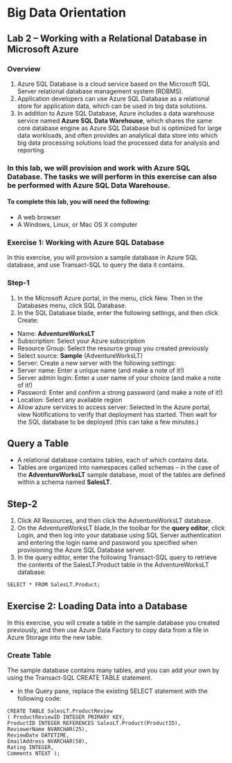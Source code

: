 # Big Data Orientation
## Lab 2 – Working with a Relational Database in Microsoft Azure
### Overview
1. Azure SQL Database is a cloud service based on the Microsoft SQL Server relational database management system (RDBMS).
2. Application developers can use Azure SQL Database as a relational store for application data, which can be used in big data solutions.
3. In addition to Azure SQL Database, Azure includes a data warehouse service named **Azure SQL Data Warehouse**, which shares the same core database engine as Azure SQL Database but is optimized for large data workloads, and often provides an analytical data store into which big data processing solutions load the processed data for analysis and reporting.

### In this lab, we will provision and work with Azure SQL Database. The tasks we will perform in this exercise can also be performed with Azure SQL Data Warehouse.
#### To complete this lab, you will need the following:
-  A web browser
-  A Windows, Linux, or Mac OS X computer

### Exercise 1: Working with Azure SQL Database
In this exercise, you will provision a sample database in Azure SQL database, and use Transact-SQL to query the data it contains.
### Step-1
1. In the Microsoft Azure portal, in the menu, click New. Then in the Databases menu, click SQL Database.
2. In the SQL Database blade, enter the following settings, and then click Create:
-  Name: **AdventureWorksLT**
- Subscription: Select your Azure subscription
- Resource Group: Select the resource group you created previously
- Select source: **Sample** (AdventureWorksLT)
- Server: Create a new server with the following settings:
- Server name: Enter a unique name (and make a note of it!)
- Server admin login: Enter a user name of your choice (and make a note of it!)
- Password: Enter and confirm a strong password (and make a note of it!)
- Location: Select any available region
- Allow azure services to access server: Selected
In the Azure portal, view Notifications to verify that deployment has started. Then wait for the SQL database to be deployed (this can take a few minutes.)

## Query a Table
- A relational database contains tables, each of which contains data. 
- Tables are organized into namespaces called schemas – in the case of the **AdventureWorksLT** sample database, most of the tables are defined within a schema named **SalesLT**.

## Step-2
1. Click All Resources, and then click the AdventureWorksLT database.
2. On the AdventureWorksLT blade,In the toolbar for the **query editor**, click Login, and then log into your database using SQL Server authentication and entering the login name and password you specified when provisioning the Azure SQL Database server.
3. In the query editor, enter the following Transact-SQL query to retrieve the contents of the SalesLT.Product table in the AdventureWorksLT database:
```
SELECT * FROM SalesLT.Product;
```
## Exercise 2: Loading Data into a Database
In this exercise, you will create a table in the sample database you created previously, and then use Azure Data Factory to copy data from a file in Azure Storage into the new table.
### Create Table
The sample database contains many tables, and you can add your own by using the Transact-SQL CREATE TABLE statement.
- In the Query pane, replace the existing SELECT statement with the following code:
```
CREATE TABLE SalesLT.ProductReview
( ProductReviewID INTEGER PRIMARY KEY,
ProductID INTEGER REFERENCES SalesLT.Product(ProductID),
ReviewerName NVARCHAR(25),
ReviewDate DATETIME,
EmailAddress NVARCHAR(50),
Rating INTEGER,
Comments NTEXT );
```

